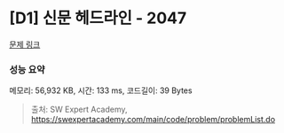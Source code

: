 # [D1] 신문 헤드라인 - 2047 

[문제 링크](https://swexpertacademy.com/main/code/problem/problemDetail.do?contestProbId=AV5QKsLaAy0DFAUq) 

### 성능 요약

메모리: 56,932 KB, 시간: 133 ms, 코드길이: 39 Bytes



> 출처: SW Expert Academy, https://swexpertacademy.com/main/code/problem/problemList.do